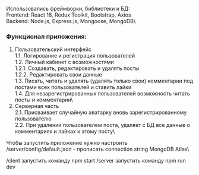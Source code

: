 Использовались фреймворки, библиотеки и БД:\
Frontend: React 18, Redux Toolkit, Bootstrap, Axios\
Backend: Node.js, Express.js, Mongoose, MongoDB\

### Функционал приложения:

1. Пользовательский интерфейс\
   1.1. Логирование и регистрация пользователей\
   1.2. Личный кабинет с возможностями\
   1.2.1. Создавать, редактировать и удалять посты\
   1.2.2. Редактировать свои данные\
   1.3. Писать, читать и удалять (удалять только свои) комментарии под постами всех пользователей и ставить лайки\
   1.4. Для незарегистрированных пользователей возможность читать посты и комментарии\
2. Серверная часть\
   2.1. Присваивает случайную аватарку вновь зарегистрированному пользователю\
   2.2. При удалении пользователем поста, удаляет с БД все данные о комментариях и лайках к этому посту\

Чтобы запустить приложение нужно настроить /server/config/default.json - прописать connection string MongoDB Atlas\

/clent запустить команду npm start
/server запустить команду npm run dev
